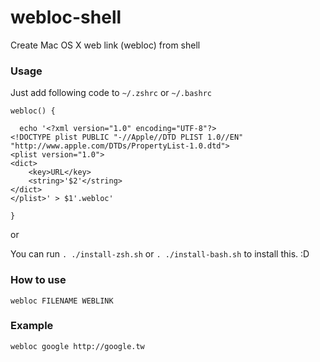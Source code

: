 webloc-shell
============

Create Mac OS X web link (webloc) from shell


### Usage

Just add following code to `~/.zshrc` or `~/.bashrc`

```
webloc() {

  echo '<?xml version="1.0" encoding="UTF-8"?>
<!DOCTYPE plist PUBLIC "-//Apple//DTD PLIST 1.0//EN" "http://www.apple.com/DTDs/PropertyList-1.0.dtd">
<plist version="1.0">
<dict>
	<key>URL</key>
	<string>'$2'</string>
</dict>
</plist>' > $1'.webloc'

}
```

or 

You can run `. ./install-zsh.sh` or `. ./install-bash.sh` to install this. :D



### How to use


```
webloc FILENAME WEBLINK
``` 


### Example

```
webloc google http://google.tw
```

